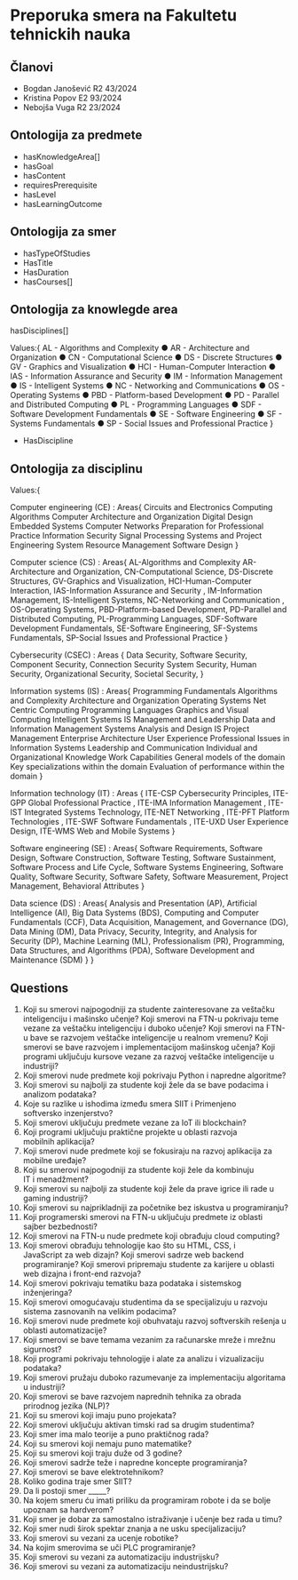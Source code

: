 # Preporuka smera na Fakultetu tehnickih nauka

## Članovi

- Bogdan Janošević R2 43/2024
- Kristina Popov Е2 93/2024
- Nebojša Vuga R2 23/2024

## Ontologija za predmete

- hasKnowledgeArea[]
- hasGoal
- hasContent
- requiresPrerequisite
- hasLevel
- hasLearningOutcome

## Оntologija za smer

- hasTypeOfStudies
- HasTitle
- HasDuration
- hasCourses[]

## Ontologija za knowlegde area

hasDisciplines[]

Values:{
AL - Algorithms and Complexity
● AR - Architecture and Organization
● CN - Computational Science
● DS - Discrete Structures
● GV - Graphics and Visualization
● HCI - Human-Computer Interaction
● IAS - Information Assurance and Security
● IM - Information Management
● IS - Intelligent Systems
● NC - Networking and Communications
● OS - Operating Systems
● PBD - Platform-based Development
● PD - Parallel and Distributed Computing
● PL - Programming Languages
● SDF - Software Development Fundamentals
● SE - Software Engineering
● SF - Systems Fundamentals
● SP - Social Issues and Professional Practice
}

- HasDiscipline

## Ontologija za disciplinu

Values:{

Computer engineering (CE) : Areas{
Circuits and Electronics
Computing Algorithms
Computer Architecture and Organization
Digital Design
Embedded Systems
Computer Networks
Preparation for Professional Practice
Information Security
Signal Processing
Systems and Project Engineering
System Resource Management
Software Design
}


Computer science (CS) : Areas{
AL-Algorithms and Complexity
AR-Architecture and Organization,
CN-Computational Science,
DS-Discrete Structures,
GV-Graphics and Visualization,
HCI-Human-Computer Interaction,
IAS-Information Assurance and Security ,
IM-Information Management,
IS-Intelligent Systems,
NC-Networking and Communication ,
OS-Operating Systems,
PBD-Platform-based Development,
PD-Parallel and Distributed Computing,
PL-Programming Languages,
SDF-Software Development Fundamentals,
SE-Software Engineering,
SF-Systems Fundamentals,
SP-Social Issues and Professional Practice
}


Cybersecurity (CSEC) : Areas {
Data Security,
Software Security,
Component Security,
Connection Security
System Security,
Human Security,
Organizational Security,
Societal Security,
}


Information systems (IS) : Areas{
Programming Fundamentals
Algorithms and Complexity
Architecture and Organization
Operating Systems
Net Centric Computing
Programming Languages
Graphics and Visual Computing
Intelligent Systems
IS Management and Leadership
Data and Information Management
Systems Analysis and Design
IS Project Management
Enterprise Architecture
User Experience
Professional Issues in Information Systems
Leadership and Communication
Individual and Organizational Knowledge Work Capabilities
General models of the domain
Key specializations within the domain
Evaluation of performance within the domain
}


Information technology (IT) : Areas {
ITE-CSP Cybersecurity Principles,
ITE-GPP Global Professional Practice ,
ITE-IMA Information Management ,
ITE-IST Integrated Systems Technology,
ITE-NET Networking ,
ITE-PFT Platform Technologies ,
ITE-SWF Software Fundamentals ,
ITE-UXD User Experience Design,
ITE-WMS Web and Mobile Systems
}


Software engineering (SE) : Areas{
Software Requirements,
Software Design,
Software Construction,
Software Testing,
Software Sustainment,
Software Process and Life Cycle,
Software Systems Engineering,
Software Quality,
Software Security,
Software Safety,
Software Measurement,
Project Management,
Behavioral Attributes
}


Data science (DS) : Areas{
Analysis and Presentation (AP),
Artificial Intelligence (AI),
Big Data Systems (BDS),
Computing and Computer Fundamentals (CCF),
Data Acquisition, Management, and Governance (DG),
Data Mining (DM),
Data Privacy, Security, Integrity, and Analysis for Security (DP),
Machine Learning (ML),
Professionalism (PR),
Programming, Data Structures, and Algorithms (PDA),
Software Development and Maintenance (SDM)
}
}

## Questions

1. Koji su smerovi najpogodniji za studente zainteresovane za veštačku inteligenciju i mašinsko učenje? Koji smerovi na FTN-u pokrivaju teme vezane za veštačku inteligenciju i duboko učenje? Koji smerovi na FTN-u bave se razvojem veštačke inteligencije u realnom vremenu? Koji smerovi se bave razvojem i implementacijom mašinskog učenja? Koji programi uključuju kursove vezane za razvoj veštačke inteligencije u industriji?
6. Koji smerovi nude predmete koji pokrivaju Python i napredne algoritme?
8. Koji smerovi su najbolji za studente koji žele da se bave podacima i analizom podataka?
9. Koje su razlike u ishodima između smera SIIT i Primenjeno softversko inzenjerstvo?
10. Koji smerovi uključuju predmete vezane za IoT ili blockchain?
11. Koji programi uključuju praktične projekte u oblasti razvoja mobilnih aplikacija?
12. Koji smerovi nude predmete koji se fokusiraju na razvoj aplikacija za mobilne uređaje?
13. Koji su smerovi najpogodniji za studente koji žele da kombinuju IT i menadžment?
14. Koji smerovi su najbolji za studente koji žele da prave igrice ili rade u gaming industriji?
15. Koji smerovi su najprikladniji za početnike bez iskustva u programiranju?
16. Koji programerski smerovi na FTN-u uključuju predmete iz oblasti sajber bezbednosti?
17. Koji smerovi na FTN-u nude predmete koji obrađuju cloud computing?
18. Koji smerovi obrađuju tehnologije kao što su HTML, CSS, i JavaScript za web dizajn? Koji smerovi sadrze web backend programiranje? Koji smerovi pripremaju studente za karijere u oblasti web dizajna i front-end razvoja?
20. Koji smerovi pokrivaju tematiku baza podataka i sistemskog inženjeringa?
21. Koji smerovi omogućavaju studentima da se specijalizuju u razvoju sistema zasnovanih na velikim podacima?
22. Koji smerovi nude predmete koji obuhvataju razvoj softverskih rešenja u oblasti automatizacije?
23. Koji smerovi se bave temama vezanim za računarske mreže i mrežnu sigurnost?
24. Koji programi pokrivaju tehnologije i alate za analizu i vizualizaciju podataka?
25. Koji smerovi pružaju duboko razumevanje za implementaciju algoritama u industriji?
26. Koji smerovi se bave razvojem naprednih tehnika za obrada prirodnog jezika (NLP)?
27. Koji su smerovi koji imaju puno projekata?
28. Koji smerovi uključuju aktivan timski rad sa drugim studentima?
29. Koji smer ima malo teorije a puno praktičnog rada?
30. Koji su smerovi koji nemaju puno matematike?
31. Koji su smerovi koji traju duže od 3 godine?
32. Koji smerovi sadrže teže i napredne koncepte programiranja?
33. Koji smerovi se bave elektrotehnikom?
34. Koliko godina traje smer SIIT?
35. Da li postoji smer _____?
36. Na kojem smeru ću imati priliku da programiram robote i da se bolje upoznam sa hardverom?
37. Koji smer je dobar za samostalno istraživanje i učenje bez rada u timu?
38. Koji smer nudi širok spektar znanja a ne usku specijalizaciju?
39. Koji smerovi su vezani za ucenje robotike?
40. Na kojim smerovima se uči PLC programiranje?
41. Koji smerovi su vezani za automatizaciju industrijsku?
42. Koji smerovi su vezani za automatizaciju neindustrijsku?




